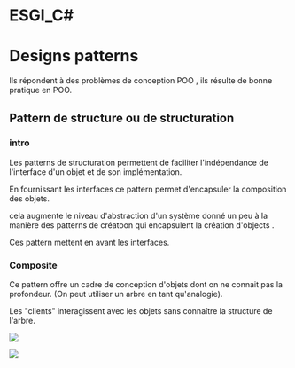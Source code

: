 # ESGI_C#

# Designs patterns

Ils répondent à des problèmes de conception POO , ils résulte de bonne pratique en POO.

## Pattern de structure ou de structuration

### intro

Les patterns de structuration permettent de faciliter l'indépendance de l'interface d'un objet et de son implémentation.

En fournissant les interfaces ce pattern permet d'encapsuler la composition des objets.

cela augmente le niveau d'abstraction d'un système donné un peu à la manière des patterns de créatoon qui encapsulent la création d'objects .

Ces pattern mettent en avant les interfaces.

### Composite

Ce pattern offre un cadre de conception d'objets dont on ne connait pas la profondeur. (On peut utiliser un arbre en tant qu'analogie).

Les "clients" interagissent avec les objets sans connaître la structure de l'arbre.

![](https://i.imgur.com/shKDQbM.png)

![](https://i.imgur.com/BD8INGh.png)